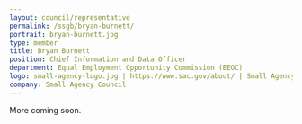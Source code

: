 ```yaml
---
layout: council/representative
permalink: /ssgb/bryan-burnett/
portrait: bryan-burnett.jpg
type: member
title: Bryan Burnett
position: Chief Information and Data Officer
department: Equal Employment Opportunity Commission (EEOC)
logo: small-agency-logo.jpg | https://www.sac.gov/about/ | Small Agency Council
company: Small Agency Council 
---
```


More coming soon.